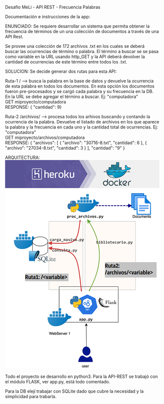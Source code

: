 Desafio MeLi - API REST - Frecuencia Palabras

Documentación e instrucciones de la app:

ENUNCIADO:
Se requiere desarrollar un sistema que permita obtener la frecuencia de términos de un una colección de documentos a través de una API Rest.

Se provee una colección de 172 archivos .txt en los cuales se deberá buscar las ocurrencias de término o palabra. El término a buscar se se pasa como variable en la URL usando http_GET y la API deberá devolver la cantidad de ocurrencias de 
este término entre todos los .txt.

SOLUCION:
Se decide generar dos rutas para esta API:

Ruta-1 /<variable> --> busca la palabra en la base de datos y devuelve la ocurrencia de esta palabra en todos los documentos. En esta opción los documentos fueron pre-procesados y se cargó cada palabra y su frecuencia en la DB. En la URL se debe agregar el término a buscar. Ej: "computadora"
<br>    GET miproyecto/computadora
<br>    RESPONSE: {  "cantidad": 9}

Ruta-2 /archivos/<variable> --> procesa todos los arhivos buscando y contando la ocurrencia de la palabra. Devuelve el listado de archivos en los que aparece la palabra y la frecuencia en cada uno y la cantidad total de ocurrencias. Ej: "computadora"
<br>  GET miproyecto/archivos/computadora
<br>  RESPONSE: {
              "archivos": [
                {
                  "archivo": "30716-8.txt", 
                  "cantidad": 6
                }, 
                {
                  "archivo": "27034-8.txt", 
                  "cantidad": 3
                }
              ], 
              "cantidad": "9"
            }


ARQUITECTURA:
<br><img src="esquema_v2.png">

Todo el proyecto se desarrollo en python3.
Para la API-REST se trabajó con el módulo FLASK, ver app.py, está todo comentado. 

Para la DB elejí trabajar con SQLite dado que cubre la necesidad y la simplicidad para trabarla. 




